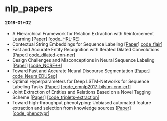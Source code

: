 # nlp_papers

#### 2019-01+02

- A Hierarchical Framework for Relation Extraction with Reinforcement Learning [[Paper](https://export.arxiv.org/pdf/1811.03925)] [[code_HRL-RE](https://github.com/truthless11/HRL-RE)]
- Contextual String Embeddings for Sequence Labeling [[Paper](http://alanakbik.github.io/papers/coling2018.pdf)] [code_flair](https://github.com/zalandoresearch/flair)]
- Fast and Accurate Entity Recognition with Iterated Dilated Convolutions [[Paper](https://arxiv.org/pdf/1702.02098.pdf)] [code_dilated-cnn-ner](https://github.com/iesl/dilated-cnn-ner)]
- Design Challenges and Misconceptions in Neural Sequence Labeling [[Paper](http://aclweb.org/anthology/C18-1327)] [[code_NCRF++](https://github.com/jiesutd/NCRFpp)]
- Toward Fast and Accurate Neural Discourse Segmentation [[Paper](http://aclweb.org/anthology/D18-1116)] [code_NeuralEDUSeg](https://github.com/PKU-TANGENT/NeuralEDUSeg)]
- Optimal Hyperparameters for Deep LSTM-Networks for Sequence Labeling Tasks [[Paper](https://arxiv.org/pdf/1707.06799.pdf)] [[code_emnlp2017-bilstm-cnn-crf](https://github.com/UKPLab/emnlp2017-bilstm-cnn-crf)]
- Joint Extraction of Entities and Relations Based on a Novel Tagging Scheme [[Paper](http://aclweb.org/anthology/P17-1113)] [[code_triplets-extraction](https://github.com/zsctju/triplets-extraction)]
- Toward high-throughput phenotyping: Unbiased automated feature extraction and selection from knowledge sources [[Paper](https://watermark.silverchair.com/ocv034.pdf?token=AQECAHi208BE49Ooan9kkhW_Ercy7Dm3ZL_9Cf3qfKAc485ysgAAAkEwggI9BgkqhkiG9w0BBwagggIuMIICKgIBADCCAiMGCSqGSIb3DQEHATAeBglghkgBZQMEAS4wEQQMHhv2jRfEGU4i9WTuAgEQgIIB9FWfGCm1TnzH_lmf6h1cAEuBnvcWMwOctiKTWImz-W9gcY_TjPgylRVkPbYDdPTkbMaZk6UAJjHJofgpabqFhDmoFiS2Wy5_X13HJmYWjIpSSqR07eh0WFqCsfi8bc8SFKTaN6Ex7j0Ick4pbvqBazwSsrAEWlE1ra8ZITHLHcOjtf_k5llXBmwKgfQItIjYVQ27wyD0HQ7IVu7NCTLZhhDVBcX3pWGlTSvSdlpECv3gyUeNIoJcND2hfBbEcPvK-awpReZQoYTncrgAd9Qla2nJCfPe5Zput5uZcflr2XjK30TFzOKLO7eQdoyAe_88sTALmyov2mh2qgHPEd-NB0dsFSpRmYKqycXiDo-EtNF3E1ixhS3LDkB8nHCBtcTExnEl-JojJnR8xPqR6CTf6IhQVW_40J6yEHH0t2phEGQ-Jb48EcB9bpoRIQAFLP3Hh3EgX62ky79_mc1cRDbODw34dcMbr_y9qplS-NWRrIXbmW2WNi0Sa9PRCdPN1ZF8SvAwMmHiPt3e1DNlvbWp4UaldWZ3r8KHoquoUSixaZ9WaHRib7O7bEn221K8lmE-IIJHUYg-gcfkAE5RqA-rQ0xbXB_R0F0nNuraIFZMR7M6YoiOrJx8l7oJ-7NLTht8IdI68Dv8UR4JarS9gOaET3ccOOoq)] [[code_phenotypr](https://github.com/borishejblum/phenotypr)]

